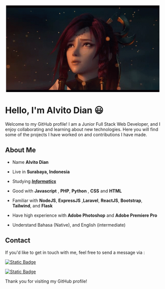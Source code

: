 <p align="center">
<img alt="Banner" src="Asset/galo-king-of-glory.gif">
</p>

# Hello, I'm Alvito Dian :smiley:

Welcome to my GitHub profile! I am a Junior Full Stack Web Developer, and I enjoy collaborating and learning about new technologies. Here you will find some of the projects I have worked on and contributions I have made.

## About Me

- Name **Alvito Dian**

- Live in **Surabaya, Indonesia**

- Studying [***Informatics***]()

- Good with  **Javascript** , **PHP**, **Python** , **CSS** and **HTML**

- Familiar with **NodeJS**, **ExpressJS** ,**Laravel**, **ReactJS**, **Bootstrap**, **Tailwind**, and **Flask**

- Have high experience with **Adobe Photoshop** and **Adobe Premiere Pro**

- Understand Bahasa (Native), and English (intermediate)

<!-- 
## Recent Projects
- [Project Name 1](link_to_project_1) - Brief description of this project.
- [Project Name 2](link_to_project_2) - Brief description of this project.

## Open Source Contributions

I am passionate about contributing to open-source projects that I use and love. Here are some of my recent contributions:

- [Project Name 1](link_to_contribution_1) - Brief description of this contribution.
- [Project Name 2](link_to_contribution_2) - Brief description of this contribution. -->

<!--  ## My GitHub Statistics !-->
<!-- <img src="https://github-readme-stats-liard-delta-49.vercel.app/api/top-langs/?username=AlvitoDian&layout=donut-vertical&theme=radical" alt="Top Languages">
<img src="https://github-readme-stats-liard-delta-49.vercel.app/api?username=AlvitoDian&show_icons=true&theme=radical" alt="GitHub Stats"> !-->

## Contact

If you'd like to get in touch with me, feel free to send a message via :
<p>
<a href="mailto:alvidpp23@gmail.com"><img alt="Static Badge" src="https://img.shields.io/badge/Email-alvidpp23%40gmail.com-red?logo=gmail"></a>
</p>
<p>
<a href="https://www.linkedin.com/in/alvito-dian-pratama-putra-474b3a247/"><img alt="Static Badge" src="https://img.shields.io/badge/LinkedIn-Alvito%20Dian-blue?logo=linkedin"></a>
</p>


Thank you for visiting my GitHub profile!

